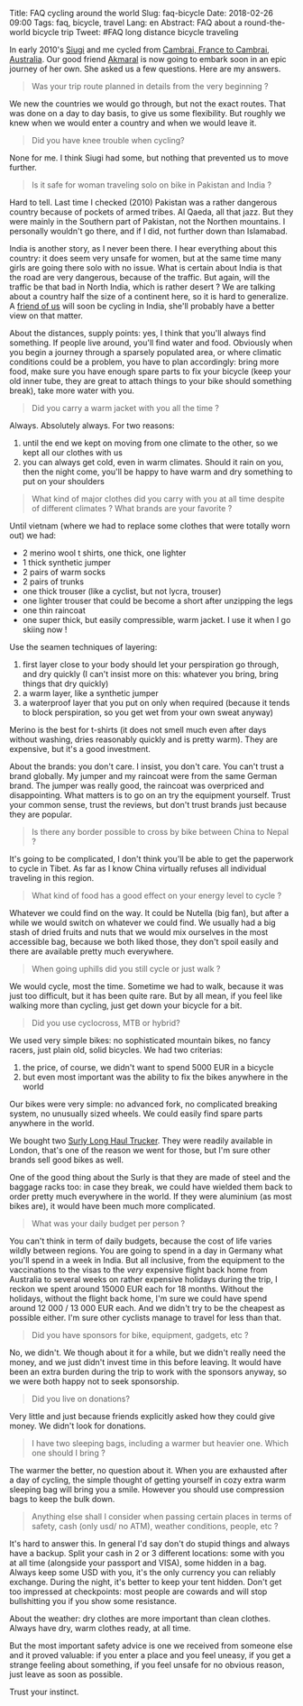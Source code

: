 Title: FAQ cycling around the world
Slug: faq-bicycle
Date: 2018-02-26 09:00
Tags: faq, bicycle, travel
Lang: en
Abstract: FAQ about a round-the-world bicycle trip
Tweet: #FAQ long distance bicycle traveling

In early 2010's [Siugi](http://www.siugi.com) and me cycled from [Cambrai, France to Cambrai, Australia](http://cambrai-cambrai.net). Our good friend [Akmaral](https://www.instagram.com/cycling.nomad.kz) is now going to embark soon in an epic journey of her own. She asked us a few questions. Here are my answers.

> Was your trip route planned in details from the very beginning ?

We new the countries we would go through, but not the exact routes. That was done on a day to day basis, to give us some flexibility. But roughly we knew when we would enter a country and when we would leave it.

> Did you have knee trouble when cycling?

None for me. I think Siugi had some, but nothing that prevented us to move further.

> Is it safe for woman traveling solo on bike in Pakistan and India ?

Hard to tell. Last time I checked (2010) Pakistan was a rather dangerous country because of pockets of armed tribes. Al Qaeda, all that jazz. But they were mainly in the Southern part of Pakistan, not the Northen mountains. I personally wouldn't go there, and if I did, not further down than Islamabad.

India is another story, as I never been there. I hear everything about this country: it does seem very unsafe for women, but at the same time many girls are going there solo with no issue. What is certain about India is that the road are very dangerous, because of the traffic. But again, will the traffic be that bad in North India, which is rather desert ? We are talking about a country half the size of a continent here, so it is hard to generalize. A [friend of us](https://www.instagram.com/cline_d/) will soon be cycling in India, she'll probably have a better view on that matter.

About the distances, supply points: yes, I think that you'll always find something. If people live around, you'll find water and food. Obviously when you begin a journey through a sparsely populated area, or where climatic conditions could be a problem, you have to plan accordingly: bring more food, make sure you have enough spare parts to fix your bicycle (keep your old inner tube, they are great to attach things to your bike should something break), take more water with you.

> Did you carry a warm jacket with you all the time ?

Always. Absolutely always. For two reasons:

1. until the end we kept on moving from one climate to the other, so we kept all our clothes with us
2. you can always get cold, even in warm climates. Should it rain on you, then the night come, you'll be happy to have warm and dry something to put on your shoulders


> What kind of major clothes did you carry with you at all time despite of different climates ? What brands are your favorite ?

Until vietnam (where we had to replace some clothes that were totally worn out) we had:

- 2 merino wool t shirts, one thick, one lighter
- 1 thick synthetic jumper
- 2 pairs of warm socks
- 2 pairs of trunks
- one thick trouser (like a cyclist, but not lycra, trouser)
- one lighter trouser that could be become a short after unzipping the legs
- one thin raincoat
- one super thick, but easily compressible, warm jacket. I use it when I go skiing now !

Use the seamen techniques of layering:

1. first layer close to your body should let your perspiration go through, and dry quickly (I can't insist more on this: whatever you bring, bring things that dry quickly)
2. a warm layer, like a synthetic jumper
3. a waterproof layer that you put on only when required (because it tends to block perspiration, so you get wet from your own sweat anyway)

Merino is the best for t-shirts (it does not smell much even after days without washing, dries reasonably quickly and is pretty warm). They are expensive, but it's a good investment.

About the brands: you don't care. I insist, you don't care. You can't trust a brand globally. My jumper and my raincoat were from the same German brand. The jumper was really good, the raincoat was overpriced and disappointing. What matters is to go on an try the equipment yourself. Trust your common sense, trust the reviews, but don't trust brands just because they are popular.

> Is there any border possible to cross by bike between China to Nepal ?

It's going to be complicated, I don't think you'll be able to get the paperwork to cycle in Tibet. As far as I know China virtually refuses all individual traveling in this region.

> What kind of food has a good effect on your energy level to cycle ?

Whatever we could find on the way. It could be Nutella (big fan), but after a while we would switch on whatever we could find. We usually had a big stash of dried fruits and nuts that we would mix ourselves in the most accessible bag, because we both liked those, they don't spoil easily and there are available pretty much everywhere.

> When going uphills did you still cycle or just walk ?

We would cycle, most the time. Sometime we had to walk, because it was just too difficult, but it has been quite rare. But by all mean, if you feel like walking more than cycling, just get down your bicycle for a bit.

> Did you use cyclocross, MTB or hybrid?

We used very simple bikes: no sophisticated mountain bikes, no fancy racers, just plain old, solid bicycles. We had two criterias:

1. the price, of course, we didn't want to spend 5000 EUR in a bicycle
2. but even most important was the ability to fix the bikes anywhere in the world

Our bikes were very simple: no advanced fork, no complicated breaking system, no unusually sized wheels. We could easily find spare parts anywhere in the world.

We bought two [Surly Long Haul Trucker](https://surlybikes.com/bikes/long_haul_trucker). They were readily available in London, that's one of the reason we went for those, but I'm sure other brands sell good bikes as well.

One of the good thing about the Surly is that they are made of steel and the baggage racks too: in case they break, we could have wielded them back to order pretty much everywhere in the world. If they were aluminium (as most bikes are), it would have been much more complicated.

> What was your daily budget per person ?

You can't think in term of daily budgets, because the cost of life varies wildly between regions. You are going to spend in a day in Germany what you'll spend in a week in India. But all inclusive, from the equipment to the vaccinations to the visas to the *very* expensive flight back home from Australia to several weeks on rather expensive holidays during the trip, I reckon we spent around 15000 EUR each for 18 months. Without the holidays, without the flight back home, I'm sure we could have spend around 12 000 / 13 000 EUR each. And we didn't try to be the cheapest as possible either. I'm sure other cyclists manage to travel for less than that.

> Did you have sponsors for bike, equipment, gadgets, etc ?

No, we didn't. We though about it for a while, but we didn't really need the money, and we just didn't invest time in this before leaving. It would have been an extra burden during the trip to work with the sponsors anyway, so we were both happy not to seek sponsorship.

> Did you live on donations?

Very little and just because friends explicitly asked how they could give money. We didn't look for donations.

> I have two sleeping bags, including a warmer but heavier one. Which one should I bring ?

The warmer the better, no question about it. When you are exhausted after a day of cycling, the simple thought of getting yourself in cozy extra warm sleeping bag will bring you a smile. However you should use compression bags to keep the bulk down.

> Anything else shall I consider when passing certain places in terms of safety, cash (only usd/ no ATM), weather conditions, people, etc ?

It's hard to answer this. In general I'd say don't do stupid things and always have a backup. Split your cash in 2 or 3 different locations: some with you at all time (alongside your passport and VISA), some hidden in a bag. Always keep some USD with you, it's the only currency you can reliably exchange. During the night, it's better to keep your tent hidden. Don't get too impressed at checkpoints: most people are cowards and will stop bullshitting you if you show some resistance.

About the weather: dry clothes are more important than clean clothes. Always have dry, warm clothes ready, at all time.

But the most important safety advice is one we received from someone else and it proved valuable: if you enter a place and you feel uneasy, if you get a strange feeling about something, if you feel unsafe for no obvious reason, just leave as soon as possible.

Trust your instinct.
